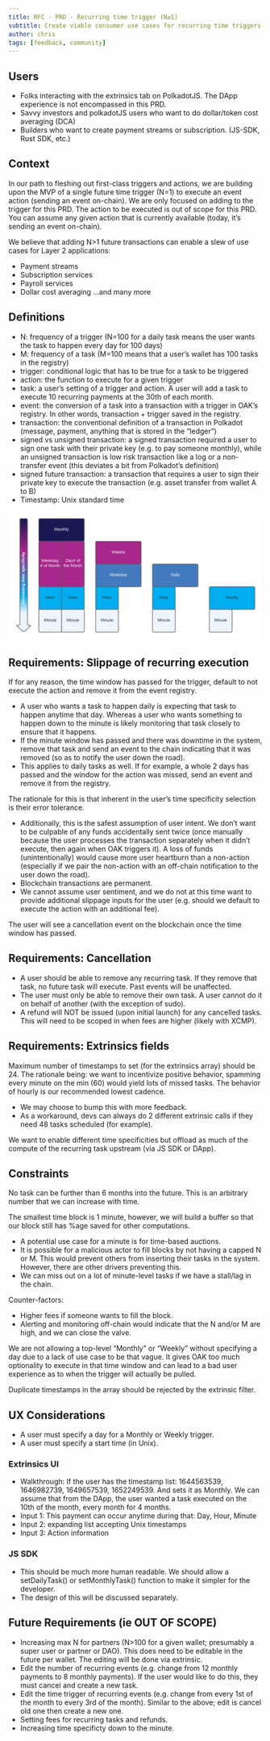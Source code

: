 ```yaml
---
title: RFC - PRD - Recurring time trigger (N≥1)
subtitle: Create viable consumer use cases for recurring time triggers for any actions for a given task. 
author: chris
tags: [feedback, community]
---
```


## Users
- Folks interacting with the extrinsics tab on PolkadotJS. The DApp experience is not encompassed in this PRD.
- Savvy investors and polkadotJS users who want to do dollar/token cost averaging (DCA)
- Builders who want to create payment streams or subscription. (JS-SDK, Rust SDK, etc.)

## Context
In our path to fleshing out first-class triggers and actions, we are building upon the MVP of a single future time trigger (N=1) to execute an event action (sending an event on-chain). We are only focused on adding to the trigger for this PRD. The action to be executed is out of scope for this PRD. You can assume any given action that is currently available (today, it’s sending an event on-chain). 

We believe that adding N>1 future transactions can enable a slew of use cases for Layer 2 applications:
- Payment streams
- Subscription services
- Payroll services
- Dollar cost averaging
…and many more

## Definitions
- N: frequency of a trigger (N=100 for a daily task means the user wants the task to happen every day for 100 days)
- M: frequency of a task (M=100 means that a user’s wallet has 100 tasks in the registry)
- trigger: conditional logic that has to be true for a task to be triggered
- action: the function to execute for a given trigger
- task: a user’s setting of a trigger and action. A user will add a task to execute 10 recurring payments at the 30th of each month.
- event: the conversion of a task into a transaction with a trigger in OAK’s registry. In other words, transaction + trigger saved in the registry.
- transaction: the conventional definition of a transaction in Polkadot (message, payment, anything that is stored in the “ledger”)
- signed vs unsigned transaction: a signed transaction required a user to sign one task with their private key (e.g. to pay someone monthly), while an unsigned transaction is low risk transaction like a log or a non-transfer event (this deviates a bit from Polkadot’s definition)
- signed future transaction: a transaction that requires a user to sign their private key to execute the transaction (e.g. asset transfer from wallet A to B)
- Timestamp: Unix standard time

![action-limits](../assets/img/rfc/action-limits.png)

## Requirements: Slippage of recurring execution
If for any reason, the time window has passed for the trigger, default to not execute the action and remove it from the event registry. 
- A user who wants a task to happen daily is expecting that task to happen anytime that day. Whereas a user who wants something to happen down to the minute is likely monitoring that task closely to ensure that it happens.
- If the minute window has passed and there was downtime in the system, remove that task and send an event to the chain indicating that it was removed (so as to notify the user down the road).
- This applies to daily tasks as well. If for example, a whole 2 days has passed and the window for the action was missed, send an event and remove it from the registry.

The rationale for this is that inherent in the user’s time specificity selection is their error tolerance.
- Additionally, this is the safest assumption of user intent. We don’t want to be culpable of any funds accidentally sent twice (once manually because the user processes the transaction separately when it didn’t execute, then again when OAK triggers it). A loss of funds (unintentionally) would cause more user heartburn than a non-action (especially if we pair the non-action with an off-chain notification to the user down the road).
- Blockchain transactions are permanent.
- We cannot assume user sentiment, and we do not at this time want to provide additional slippage inputs for the user (e.g. should we default to execute the action with an additional fee).

The user will see a cancellation event on the blockchain once the time window has passed.

## Requirements: Cancellation
- A user should be able to remove any recurring task. If they remove that task, no future task will execute. Past events will be unaffected.
- The user must only be able to remove their own task. A user cannot do it on behalf of another (with the exception of sudo).
- A refund will NOT be issued (upon initial launch) for any cancelled tasks. This will need to be scoped in when fees are higher (likely with XCMP).

## Requirements: Extrinsics fields
Maximum number of timestamps to set (for the extrinsics array) should be 24. The rationale being: we want to incentivize positive behavior, spamming every minute on the min (60) would yield lots of missed tasks. The behavior of hourly is our recommended lowest cadence.
- We may choose to bump this with more feedback.
- As a workaround, devs can always do 2 different extrinsic calls if they need 48 tasks scheduled (for example).

We want to enable different time specificities but offload as much of the compute of the recurring task upstream (via JS SDK or DApp). 

## Constraints
No task can be further than 6 months into the future. This is an arbitrary number that we can increase with time. 

The smallest time block is 1 minute, however, we will build a buffer so that our block still has %age saved for other computations. 
- A potential use case for a minute is for time-based auctions.
- It is possible for a malicious actor to fill blocks by not having a capped N or M. This would prevent others from inserting their tasks in the system. However, there are other drivers preventing this.
- We can miss out on a lot of minute-level tasks if we have a stall/lag in the chain.

Counter-factors:
- Higher fees if someone wants to fill the block.
- Alerting and monitoring off-chain would indicate that the N and/or M are high, and we can close the valve.

We are not allowing a top-level “Monthly” or “Weekly” without specifying a day due to a lack of use case to be that vague. It gives OAK too much optionality to execute in that time window and can lead to a bad user experience as to when the trigger will actually be pulled.

Duplicate timestamps in the array should be rejected by the extrinsic filter.

## UX Considerations
- A user must specify a day for a Monthly or Weekly trigger.
- A user must specify a start time (in Unix).

### Extrinsics UI
- Walkthrough: If the user has the timestamp list: 1644563539, 1646982739, 1649657539, 1652249539. And sets it as Monthly. We can assume that from the DApp, the user wanted a task executed on the 10th of the month, every month for 4 months.
- Input 1: This payment can occur anytime during that: Day, Hour, Minute
- Input 2: expanding list accepting Unix timestamps
- Input 3: Action information

### JS SDK
- This should be much more human readable. We should allow a setDailyTask() or setMonthlyTask() function to make it simpler for the developer. 
- The design of this will be discussed separately.

## Future Requirements (ie OUT OF SCOPE)
- Increasing max N for partners (N>100 for a given wallet; presumably a super user or partner or DAO). This does need to be editable in the future per wallet. The editing will be done via extrinsic.
- Edit the number of recurring events (e.g. change from 12 monthly payments to 8 monthly payments). If the user would like to do this, they must cancel and create a new task.
- Edit the time trigger of recurring events (e.g. change from every 1st of the month to every 3rd of the month). Similar to the above; edit is cancel old one then create a new one.
- Setting fees for recurring tasks and refunds.
- Increasing time specificty down to the minute.
